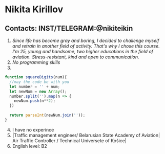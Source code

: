 # Nikita Kirillov
## Contacts: INST/TELEGRAM:@nikiteikin
1. *Since life has become gray and boring, I decided to challenge myself and retrain in another field of activity. That's why I chose this course. I'm 25, young and handsome, two higher educations in the field of aviation. Stress-resistant, kind and open to communication.*
2. _No programming skills_
3. 
```JavaScript
function squareDigits(num){
  //may the code be with you
  let number = '' + num;
  let newNum = new Array();
  number.split('').map(n => {
    newNum.push(n**2);
  })
  
  return parseInt(newNum.join(''));
}
```
4. I have no experince 
5. |Traffic management engineer/ Belarusian State Academy of Aviation|
   Air Traffic Controller / Technical Universete of Košice|  
6. English level: B2